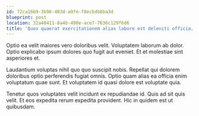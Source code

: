 ```yaml
---
id: 72ca16b9-3b96-483d-a9fe-f8ecbdb6ba3d
blueprint: post
location: 32a46411-8a4b-498e-ace7-7636c129f6d6
title: 'Quos quaerat exercitationem alias labore est deleniti officia.'
---
```

Optio ea velit maiores vero doloribus velit. Voluptatem laborum ab dolor. Optio explicabo ipsum dolores quo fugit aut eveniet. Et et molestiae sint asperiores et.

Laudantium voluptas nihil quo quo suscipit nobis. Repellat qui dolorem doloribus optio perferendis fugiat omnis. Optio quam alias ea officia enim voluptatum quae sunt. Et voluptatem id quasi dolore est voluptate quia.

Tenetur quos voluptates velit incidunt ex repudiandae id. Quis ad sit quis velit. Et eos expedita rerum expedita provident. Hic in quidem est ut quibusdam.
